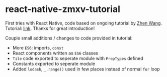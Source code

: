 # react-native-zmxv-tutorial

First tries with React Native, code based on ongoing tutorial by [Zhen Wang](https://github.com/zmxv). Tutorial: [link](http://blog.zmxv.com/2016/01/lets-write-a-mobile-game-with-react-native.html). Thanks for great introduction!

Couple small additions / changes to code provided in tutorial:
- More `ES6`: imports, `const`
- React components written as `ES6` classes
- `Tile` code exported to seperate module with `PropTypes` defined
- Constants exported to seperate module
- Added `lodash`, `_.range()` used in few places instead of normal `for` loop
